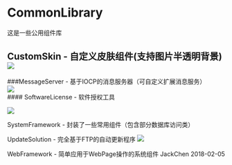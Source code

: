 # CommonLibrary
这是一些公用组件库

## CustomSkin - 自定义皮肤组件(支持图片半透明背景)<br>![](https://github.com/chen365409389/CommonLibrary/blob/master/Img/CS.png)<br>
###MessageServer - 基于IOCP的消息服务器（可自定义扩展消息服务）<br>![](https://github.com/chen365409389/CommonLibrary/blob/master/Img/MS.png)<br>#### SoftwareLicense - 软件授权工具

![](https://github.com/chen365409389/CommonLibrary/blob/master/Img/REG.png)

SystemFramework - 封装了一些常用组件（包含部分数据库访问类）

UpdateSolution - 完全基于FTP的自动更新程序
![](https://github.com/chen365409389/CommonLibrary/blob/master/Img/AU.png)

WebFramework - 简单应用于WebPage操作的系统组件
                              JackChen
                              2018-02-05
